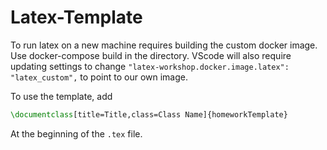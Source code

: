 # Latex-Template
To run latex on a new machine requires building the custom docker image. Use docker-compose build in the directory. VScode will also require updating settings to change
```"latex-workshop.docker.image.latex": "latex_custom",``` to point to our own image.

To use the template, add
```latex
\documentclass[title=Title,class=Class Name]{homeworkTemplate}
```

At the beginning of the ```.tex``` file.
